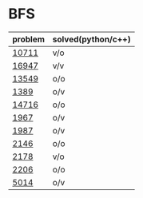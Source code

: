 # BFS

|problem|solved(python/c++)|
|---|---|
|[10711](https://www.acmicpc.net/problem/10711)|v/o|
|[16947](https://www.acmicpc.net/problem/16947)|v/v|
|[13549](https://www.acmicpc.net/problem/13549)|o/o|
|[1389](https://www.acmicpc.net/problem/1389)|o/v|
|[14716](https://www.acmicpc.net/problem/14716)|o/o|
|[1967](https://www.acmicpc.net/problem/1967)|o/v|
|[1987](https://www.acmicpc.net/problem/1987)|o/v|
|[2146](https://www.acmicpc.net/problem/2146)|o/o|
|[2178](https://www.acmicpc.net/problem/2178)|v/o|
|[2206](https://www.acmicpc.net/problem/2206)|o/o|
|[5014](https://www.acmicpc.net/problem/5014)|o/v|

